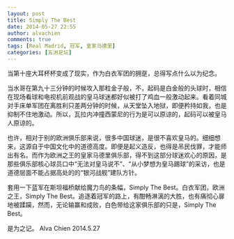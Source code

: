 ```yaml
---
layout: post
title: Simply The Best
date: 2014-05-27 22:55
author: alvachien
comments: true
tags: [Real Madrid, 冠军, 皇家马德里]
categories: [五洲足坛]
---
```

当第十座大耳杯杯变成了现实，作为白衣军团的拥趸，总得写点什么以为纪念。

当水哥在第九十三分钟的时候攻入那粒金子般，不，起码是白金般的头球时，相信在现场看球和电视机前观战的皇马球迷都好似被打了鸡血一般激动起来。看着同城对手床单军团在离胜利只差两分钟的时候，从天堂坠入地狱，即便矜持如我，也是抑制不住地激动。所以，瓦拉内冲撞西蒙尼的行为是可以原谅的，起码可以被皇马人原谅的。

也许，相对于别的欧洲俱乐部来说，很多中国球迷，是很不喜欢皇马的。细细想来，这源自于中国文化中的道德高度。即便是起义造反，也得是吊民伐罪，才能师出有名。而作为欧洲之王的皇家马德里俱乐部，得不到这部分球迷欢心的原因，是那些俱乐部核心球员口中“无法对皇马说不”、“从小梦想为皇马踢球”的采访，也是道德层面不能占据高处的的“银河战舰”建队方针。

套用一下蓝军在斯坦福桥献给魔力鸟的条幅，Simply The Best。白衣军团，欧洲之王，Simply The Best。追逐着冠军的路上，有酣畅淋漓的大胜，也有痛彻心扉地被蹂躏，然而，无论输赢和成败，白色带给这家俱乐部的只是，Simply The Best。

是为之记。
Alva Chien
2014.5.27
